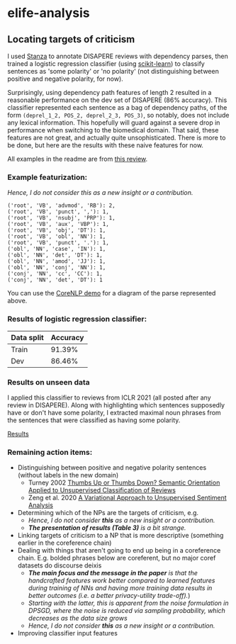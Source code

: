 # elife-analysis

## Locating targets of criticism

I used [Stanza](https://stanfordnlp.github.io/stanza/) to annotate DISAPERE reviews with dependency parses, then trained a logistic regression classifier (using [scikit-learn](https://scikit-learn.org/stable/modules/generated/sklearn.linear_model.LogisticRegression.html)) to classify sentences as 'some polarity' or 'no polarity' (not distinguishing between positive and negative polarity, for now).

Surprisingly, using dependency path features of length 2 resulted in a reasonable performance on the dev set of DISAPERE (86% accuracy). This classifier represented each sentence as a bag of dependency paths, of the form `(deprel_1_2, POS_2, deprel_2_3, POS_3)`, so notably, does not include any lexical information. This hopefully will guard against a severe drop in performance when switching to the biomedical domain. That said, these features are not great, and actually quite unsophisticated. There is more to be done, but here are the results with these naive features for now.

All examples in the readme are from [this review](https://openreview.net/forum?id=YTWGvpFOQD-&noteId=U5WeIre4ggR).

### Example featurization:


_Hence, I do not consider this as a new insight or a contribution._

```
('root', 'VB', 'advmod', 'RB'): 2, 
('root', 'VB', 'punct', ','): 1, 
('root', 'VB', 'nsubj', 'PRP'): 1, 
('root', 'VB', 'aux', 'VBP'): 1, 
('root', 'VB', 'obj', 'DT'): 1, 
('root', 'VB', 'obl', 'NN'): 1, 
('root', 'VB', 'punct', '.'): 1, 
('obl', 'NN', 'case', 'IN'): 1,
('obl', 'NN', 'det', 'DT'): 1, 
('obl', 'NN', 'amod', 'JJ'): 1,
('obl', 'NN', 'conj', 'NN'): 1,
('conj', 'NN', 'cc', 'CC'): 1,
('conj', 'NN', 'det', 'DT'): 1
```

You can use the [CoreNLP demo](corenlp.run) for a diagram of the parse represented above.

### Results of logistic regression classifier:

| Data split | Accuracy |
|------------|----------|
| Train      | 91.39%   |
| Dev        | 86.46%   |

### Results on unseen data

I applied this classifier to reviews from ICLR 2021 (all posted after any review in DISAPERE). Along with highlighting which sentences supposedly have or don't have some polarity, I extracted maximal noun phrases from the sentences that were classified as having some polarity.

[Results](https://nnkennard.github.io/elife-analysis/)

### Remaining action items:
* Distinguishing between positive and negative polarity sentences (without labels in the new domain)
  * Turney 2002 [Thumbs Up or Thumbs Down? Semantic Orientation Applied to Unsupervised Classification of Reviews](https://aclanthology.org/P02-1053)
  * Zeng et al. 2020 [A Variational Approach to Unsupervised Sentiment Analysis](https://arxiv.org/abs/2008.09394)
* Determining which of the NPs are the targets of criticism, e.g.
  * _Hence, I do not consider **this** as a new insight or a contribution._
  * _**The presentation of results (Table 3)** is a bit strange._
* Linking targets of criticism to a NP that is more descriptive (something earlier in the coreference chain)
* Dealing with things that aren't going to end up being in a coreference chain. E.g. bolded phrases below are coreferent, but no major coref datasets do discourse deixis
  * _**The main focus and the message in the paper** is that the handcrafted features work better compared to learned features during training of NNs and having more training data results in better outcomes (i.e. a better privacy-utility trade-off)._)
  * _Starting with the latter, this is apparent from the noise formulation in DPSGD, where the noise is reduced via sampling probability, which decreases as the data size grows_
  * _Hence, I do not consider **this** as a new insight or a contribution._
* Improving classifier input features

